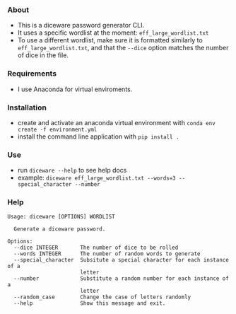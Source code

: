 ### About
- This is a diceware password generator CLI.
- It uses a specific wordlist at the moment: `eff_large_wordlist.txt`
- To use a different wordlist, make sure it is formatted similarly to `eff_large_wordlist.txt`,
and that the `--dice` option matches the number of dice in the file.

### Requirements
- I use Anaconda for virtual enviroments.

### Installation
- create and activate an anaconda virtual environment with `conda env create -f environment.yml`
- install the command line application with `pip install .`

### Use
- run `diceware --help` to see help docs
- example: `diceware eff_large_wordlist.txt --words=3 --special_character --number`

### Help

```
Usage: diceware [OPTIONS] WORDLIST

  Generate a diceware password.

Options:
  --dice INTEGER       The number of dice to be rolled
  --words INTEGER      The number of random words to generate
  --special_character  Subsitute a special character for each instance of a
                       letter
  --number             Substitute a random number for each instance of a
                       letter
  --random_case        Change the case of letters randomly
  --help               Show this message and exit.
```
